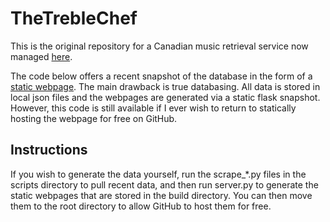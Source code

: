 # TheTrebleChef

This is the original repository for a Canadian music retrieval service now managed [here](https://github.com/jpnaterer/sonicboards).

The code below offers a recent snapshot of the database in the form of a [static webpage](http:/thetreblechef.github.io/). The main drawback is true databasing. All data is stored in local json files and the webpages are generated via a static flask snapshot. However, this code is still available if I ever wish to return to statically hosting the webpage for free on GitHub.

## Instructions

If you wish to generate the data yourself, run the scrape\_\*.py files in the scripts directory to pull recent data, and then run server.py to generate the static webpages that are stored in the build directory. You can then move them to the root directory to allow GitHub to host them for free.

